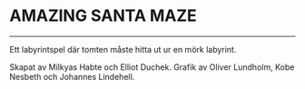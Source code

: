 # AMAZING SANTA MAZE
---
Ett labyrintspel där tomten måste hitta ut ur en mörk labyrint.

Skapat av Milkyas Habte och Elliot Duchek. Grafik av Oliver Lundholm, Kobe Nesbeth och Johannes Lindehell.
